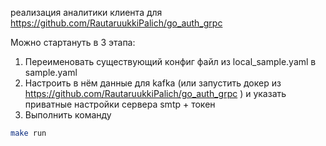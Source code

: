 реализация аналитики клиента для https://github.com/RautaruukkiPalich/go_auth_grpc

Можно стартануть в 3 этапа:
1) Переименовать существующий конфиг файл из local_sample.yaml в sample.yaml
2) Настроить в нём данные для kafka (или запустить докер из https://github.com/RautaruukkiPalich/go_auth_grpc )
и указать приватные настройки сервера smtp + токен
3) Выполнить команду 
```sh 
make run
```